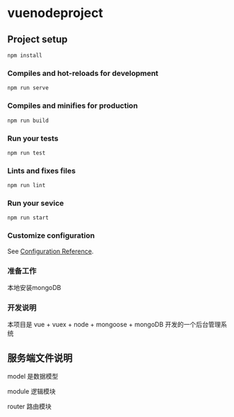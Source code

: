 # vuenodeproject

## Project setup
```
npm install
```

### Compiles and hot-reloads for development
```
npm run serve
```

### Compiles and minifies for production
```
npm run build
```

### Run your tests
```
npm run test
```

### Lints and fixes files
```
npm run lint
```

### Run your sevice
```
npm run start
```

### Customize configuration
See [Configuration Reference](https://cli.vuejs.org/config/).

### 准备工作
 本地安装mongoDB


### 开发说明

本项目是 vue + vuex + node + mongoose + mongoDB 开发的一个后台管理系统

## 服务端文件说明

 model 是数据模型

 module 逻辑模块

 router 路由模块

<!-- #### 服务端添加新模块需要在initRouter中添加新的，每个模块有个index的导出，

#### index 中导出模块，数据等 -->

